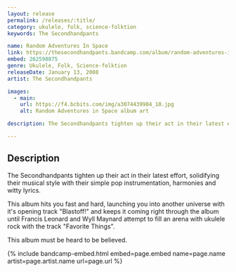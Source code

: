```yaml
---
layout: release
permalink: /releases/:title/
category: ukulele, folk, science-folktion
keywords: The Secondhandpants

name: Random Adventures In Space
link: https://thesecondhandpants.bandcamp.com/album/random-adventures-in-space
embed: 262598875
genre: Ukulele, Folk, Science-folktion
releaseDate: January 13, 2008
artist: The Secondhandpants

images:
  - main:
    url: https://f4.bcbits.com/img/a3074439904_10.jpg
    alt: Random Adventures in Space album art

description: The Secondhandpants tighten up their act in their latest effort, solidifying their musical style with their simple pop instrumentation, harmonies and witty lyrics.

---
```


## Description

The Secondhandpants tighten up their act in their latest effort, solidifying their musical style with their simple pop instrumentation, harmonies and witty lyrics.

This album hits you fast and hard, launching you into another universe with it's opening track "Blastoff!" and keeps it coming right through the album until Francis Leonard and Wyll Maynard attempt to fill an arena with ukulele rock with the track "Favorite Things".

This album must be heard to be believed.

{% include bandcamp-embed.html
  embed=page.embed
  name=page.name
  artist=page.artist.name
  url=page.url
%}
